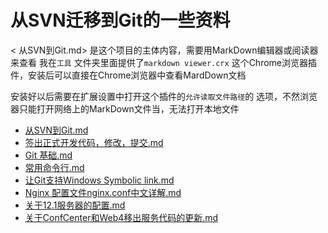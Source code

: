 # 从SVN迁移到Git的一些资料
< 从SVN到Git.md> 是这个项目的主体内容，需要用MarkDown编辑器或阅读器来查看
 我在`工具` 文件夹里面提供了`markdown viewer.crx` 这个Chrome浏览器插件，安装后可以直接在Chrome浏览器中查看MardDown文档

 安装好以后需要在扩展设置中打开这个插件的`允许读取文件路径`的 选项，不然浏览器只能打开网络上的MarkDown文件当，无法打开本地文件

- [从SVN到Git.md](https://civpub.vicp.net:8443/wangjinbo/Svn-to-Git/blob/master/%E4%BB%8ESVN%E5%88%B0Git.md) 
- [签出正式开发代码，修改，提交.md](https://civpub.vicp.net:8443/wangjinbo/Svn-to-Git/blob/master/%E7%AD%BE%E5%87%BA%E6%AD%A3%E5%BC%8F%E5%BC%80%E5%8F%91%E4%BB%A3%E7%A0%81%EF%BC%8C%E4%BF%AE%E6%94%B9%EF%BC%8C%E6%8F%90%E4%BA%A4.md) 
- [Git 基础.md](https://civpub.vicp.net:8443/wangjinbo/Svn-to-Git/blob/master/Git%20%E5%9F%BA%E7%A1%80.md) 
- [常用命令行.md](https://civpub.vicp.net:8443/wangjinbo/Svn-to-Git/blob/master/%E5%B8%B8%E7%94%A8%E5%91%BD%E4%BB%A4%E8%A1%8C.md) 
- [让Git支持Windows Symbolic link.md](https://civpub.vicp.net:8443/wangjinbo/Svn-to-Git/blob/master/%E8%AE%A9Git%E6%94%AF%E6%8C%81Windows%20Symbolic%20link.md) 
- [Nginx 配置文件nginx.conf中文详解.md](https://civpub.vicp.net:8443/wangjinbo/Svn-to-Git/blob/master/Nginx%20%E9%85%8D%E7%BD%AE%E6%96%87%E4%BB%B6nginx.conf%E4%B8%AD%E6%96%87%E8%AF%A6%E8%A7%A3.md) 
- [关于12.1服务器的配置.md](https://civpub.vicp.net:8443/wangjinbo/Svn-to-Git/blob/master/%E5%85%B3%E4%BA%8E12.1%E6%9C%8D%E5%8A%A1%E5%99%A8%E7%9A%84%E9%85%8D%E7%BD%AE.md) 
- [关于ConfCenter和Web4移出服务代码的更新.md](https://civpub.vicp.net:8443/wangjinbo/Svn-to-Git/blob/master/%E5%AF%B9%E4%BA%8EConfCenter%E5%92%8CWeb4%E7%A7%BB%E5%87%BA%E6%9C%8D%E5%8A%A1%E4%BB%A3%E7%A0%81%E7%9A%84%E6%9B%B4%E6%96%B0.md) 

